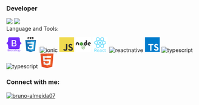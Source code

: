 ### Developer

<div>
  <img height="150em" src="https://github-readme-stats.vercel.app/api?username=brunoFAC&theme=blue-green&include_all_commits=true&count_private=true"/>
  <img height="150em" src="https://github-readme-stats.vercel.app/api/top-langs/?username=brunoFAC&layout=compact&langs_count=16&theme=blue-green"/>
</div>

<div style="display: inline_block><br>
            
<h3 align="left">Language and Tools:</h3>
                
<p align="left"> 
<img src="https://raw.githubusercontent.com/devicons/devicon/master/icons/bootstrap/bootstrap-plain-wordmark.svg" alt="bootstrap" width="40" height="40"/> 
<img src="https://raw.githubusercontent.com/devicons/devicon/master/icons/css3/css3-original-wordmark.svg" alt="css3" width="40" height="40"/> 
<img src="https://upload.wikimedia.org/wikipedia/commons/d/d1/Ionic_Logo.svg" alt="ionic" width="40" height="40"/>  
<img src="https://raw.githubusercontent.com/devicons/devicon/master/icons/javascript/javascript-original.svg" alt="javascript" width="40" height="40"/> 
<img src="https://raw.githubusercontent.com/devicons/devicon/master/icons/nodejs/nodejs-original-wordmark.svg" alt="nodejs" width="40" height="40"/>
<img src="https://raw.githubusercontent.com/devicons/devicon/master/icons/react/react-original-wordmark.svg" alt="react" width="40" height="40"/> 
<img src="https://reactnative.dev/img/header_logo.svg" alt="reactnative" width="40" height="40"/> 
<img src="https://raw.githubusercontent.com/devicons/devicon/master/icons/typescript/typescript-original.svg" alt="typescript" width="40" height="40"/>
 <img src="https://raw.githubusercontent.com/jmnote/z-icons/master/svg/csharp.svg" alt="typescript" width="40" height="40"/>
 <img src="https://cdn.jsdelivr.net/gh/devicons/devicon/icons/mysql/mysql-original-wordmark.svg" alt="typescript" width="40" height="40"/> 
<img src="https://raw.githubusercontent.com/devicons/devicon/master/icons/html5/html5-original.svg" alt="typescript" width="40" height="40"/>
</p>
              
</div>                             

<div>
<h3 align="left">Connect with me:</h3>
<p align="left">
<a href="https://www.linkedin.com/in/bruno-almeida07/" target="_blank"><img align="center" src="https://raw.githubusercontent.com/rahuldkjain/github-profile-readme-generator/master/src/images/icons/Social/linked-in-alt.svg" alt="bruno-almeida07" height="30" width="40" /></a>
</p>
